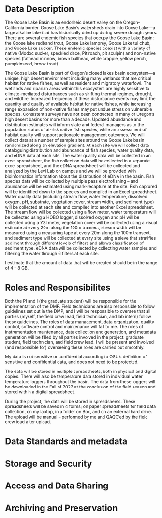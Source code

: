 # Data Description

The Goose Lake Basin is an endorheic desert valley on the Oregon-California border. Goose Lake Basin’s watersheds drain into Goose Lake—a large alkaline lake that has historically dried up during severe drought years. There are several endemic fish species that occupy the Goose Lake Basin: the Goose lake redband trout, Goose Lake lamprey, Goose Lake tui chub, and Goose Lake sucker. These endemic species coexist with a variety of native (Modoc sucker, speckled dace, Pit roach, pit sculpin) and non-native species (fathead minnow, brown bullhead, white crappie, yellow perch, pumpkinseed, brook trout). 

The Goose Lake Basin is part of Oregon’s closed lakes basin ecosystem—a unique, high desert environment including many wetlands that are critical habitat for native fishes, as well as resident and migratory waterfowl. The wetlands and riparian areas within this ecosystem are highly sensitive to climate-mediated disturbances such as shifting thermal regimes, drought, and wildfire. Increased frequency of these disturbance events may limit the quantity and quality of available habitat for native fishes, while increasing range expansion of non-native fishes may put undue stress on vulnerable species. Consistent surveys have not been conducted in many of Oregon’s high desert basins for more than a decade. Updated abundance and distribution estimates will inform state and federal managers as to the population status of at-risk native fish species, while an assessment of habitat quality will support actionable management outcomes.
We will collect data at a number of sample sites around the Goose Lake basin randomized along an elevation gradient. At each site we will collect data cataloguing distribution and abundance of fish species, water quality data, and eDNA data at each site. The water quality data will be collected in an excel spreadsheet, the fish collection data will be collected in a separate excel spreadsheet, and the eDNA spreadsheet will be collected and analyzed by the Levi Lab on campus and we will be provided with bioinformatics information about the distribution of eDNA in the basin. 
Fish species data will be collected by multiple pass electrofishing – and abundance will be estimated using mark-recapture at the site. Fish captured will be identified down to the species and compiled in an Excel spreadsheet. Water quality data (including stream flow, water temperature, dissolved oxygen, pH, substrate, vegetation cover, stream width, and sediment type) will be collected at each site and compiled into another Excel spreadsheet. The stream flow will be collected using a flow meter, water temperature will be collected using a HOBO logger, dissolved oxygen and pH will be collected using a YSI meter, vegetation cover will be collected using a visual estimate at every 20m along the 100m transect, stream width will be measured using a measuring tape at every 20m along the 100m transect, and sediment type will be collected at every site using a sieve that stratifies sediment through different levels of filters and allows classification of sediment type. eDNA data will be collected by collecting water samples and filtering the water through 6 filters at each site.

I estimate that the amount of data that will be created should be in the range of 4 – 8 GB. 

# Roles and Responsibilites

Both the PI and I (the graduate student) will be responsible for the implementation of the DMP. Field technicians are also responsible to follow guidelines set out in the DMP, and I will be responsible to oversee that all parties (myself, the field crew lead, field technician, and lab intern) follow these guidelines. The roles of data management, data organization, quality control, software control and maintenance will fall to me. The roles of instrumentation maintenance, data collection and generation, and metadata generation will be filled by all parties involved in the project: graduate student, field technician, and field crew lead. I will be present and involved (and responsible for) overseeing these roles are carried out smoothly. 

My data is not sensitive or confidential according to OSU’s definition of sensitive and confidential data, and does not need to be protected.

The data will be stored in multiple spreadsheets, both in physical and digital copies. There will also be temperature data stored in individual water temperature loggers throughout the basin. The data from these loggers will be downloaded in the Fall of 2022 at the conclusion of the field season and stored within a digital spreadsheet. 

During the project, the data will be stored in spreadsheets. These spreadsheets will be saved in 4 forms; on paper spreadsheets for field data collection, on my laptop, in a folder on Box, and on an external hard drive. The upload will be manual – performed by me and QAQC’ed by the field crew lead after upload. 

# Data Standards and metadata

# Storage and Security

# Access and Data Sharing

# Archiving and Preservation
